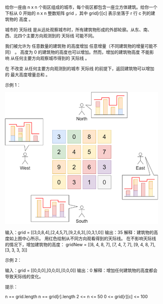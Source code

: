 给你一座由 n x n 个街区组成的城市，每个街区都包含一座立方体建筑。给你一个下标从 0 开始的 n
x n 整数矩阵 grid ，其中 grid[r][c] 表示坐落于 r 行 c 列的建筑物的 高度 。

城市的 天际线 是从远处观察城市时，所有建筑物形成的外部轮廓。从东、南、西、北四个主要方向观测到的
天际线 可能不同。

我们被允许为 任意数量的建筑物 的高度增加 任意增量（不同建筑物的增量可能不同） 。 高度为 0
的建筑物的高度也可以增加。然而，增加的建筑物高度 不能影响 从任何主要方向观察城市得到的
天际线 。

在 不改变 从任何主要方向观测到的城市 天际线 的前提下，返回建筑物可以增加的
最大高度增量总和 。

示例 1：

![img.png](img.png)

输入：grid = [[3,0,8,4],[2,4,5,7],[9,2,6,3],[0,3,1,0]]
输出：35
解释：建筑物的高度如上图中心所示。
用红色绘制从不同方向观看得到的天际线。
在不影响天际线的情况下，增加建筑物的高度：
gridNew = [[8, 4, 8, 7],
[7, 4, 7, 7],
[9, 4, 8, 7],
[3, 3, 3, 3]]

示例 2：

输入：grid = [[0,0,0],[0,0,0],[0,0,0]]
输出：0
解释：增加任何建筑物的高度都会导致天际线的变化。

提示：

n == grid.length
n == grid[r].length
2 <= n <= 50
0 <= grid[r][c] <= 100
